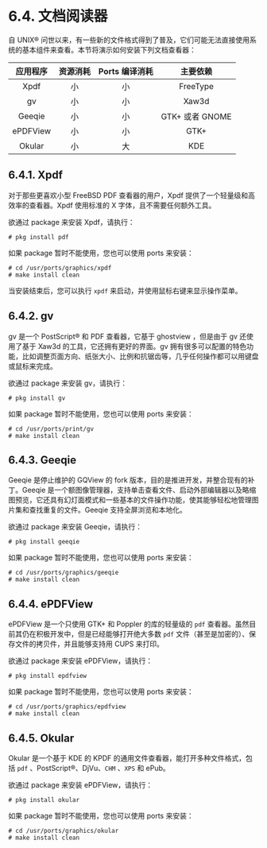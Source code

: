 # 6.4. 文档阅读器

自 UNIX® 问世以来，有一些新的文件格式得到了普及，它们可能无法直接使用系统的基本组件来查看。本节将演示如何安装下列文档查看器：

| 应用程序 | 资源消耗 | Ports 编译消耗 | 主要依赖 |
| :------: | :------: | :------------: | :------: |
| Xpdf | 小 | 小 | FreeType |
|gv|小|小|Xaw3d|
|Geeqie|小|小|GTK+ 或者 GNOME|
|ePDFView|小|小|GTK+|
|Okular|小|大|KDE|

## 6.4.1. Xpdf

对于那些更喜欢小型 FreeBSD PDF 查看器的用户，Xpdf 提供了一个轻量级和高效率的查看器。Xpdf 使用标准的 X 字体，且不需要任何额外工具。

欲通过 package 来安装 Xpdf，请执行：

```
# pkg install pdf
```

如果 package 暂时不能使用，您也可以使用 ports 来安装：

```
# cd /usr/ports/graphics/xpdf
# make install clean
```

当安装结束后，您可以执行 `xpdf` 来启动，并使用鼠标右键来显示操作菜单。

## 6.4.2. gv

gv 是一个 PostScript® 和 PDF 查看器，它基于 ghostview ，但是由于 gv 还使用了基于 Xaw3d 的工具，它还拥有更好的界面。gv 拥有很多可以配置的特色功能，比如调整页面方向、纸张大小、比例和抗锯齿等，几乎任何操作都可以用键盘或鼠标来完成。

欲通过 package 来安装 gv，请执行：

```
# pkg install gv
```

如果 package 暂时不能使用，您也可以使用 ports 来安装：

```
# cd /usr/ports/print/gv
# make install clean
```

## 6.4.3. Geeqie

Geeqie 是停止维护的 GQView 的 fork 版本，目的是推进开发，并整合现有的补丁。Geeqie 是一个额图像管理器，支持单击查看文件、启动外部编辑器以及略缩图预览，它还具有幻灯面模式和一些基本的文件操作功能，使其能够轻松地管理图片集和查找重复的文件。Geeqie 支持全屏浏览和本地化。

欲通过 package 来安装 Geeqie，请执行：

```
# pkg install geeqie 
```

如果 package 暂时不能使用，您也可以使用 ports 来安装：

```
# cd /usr/ports/graphics/geeqie
# make install clean
```

## 6.4.4. ePDFView

ePDFView 是一个只使用 GTK+ 和 Poppler 的库的轻量级的 `pdf` 查看器。虽然目前其仍在积极开发中，但是已经能够打开绝大多数 `pdf` 文件（甚至是加密的）、保存文件的拷贝件，并且能够支持用 CUPS 来打印。

欲通过 package 来安装 ePDFView，请执行：

```
# pkg install epdfview
```

如果 package 暂时不能使用，您也可以使用 ports 来安装：

```
# cd /usr/ports/graphics/epdfview
# make install clean
```

## 6.4.5. Okular

Okular 是一个基于 KDE 的 KPDF 的通用文件查看器，能打开多种文件格式，包括 `pdf` 、PostScript®、DjVu、`CHM` 、`XPS` 和 ePub。

欲通过 package 来安装 ePDFView，请执行：

```
# pkg install okular
```

如果 package 暂时不能使用，您也可以使用 ports 来安装：

```
# cd /usr/ports/graphics/okular
# make install clean
```
